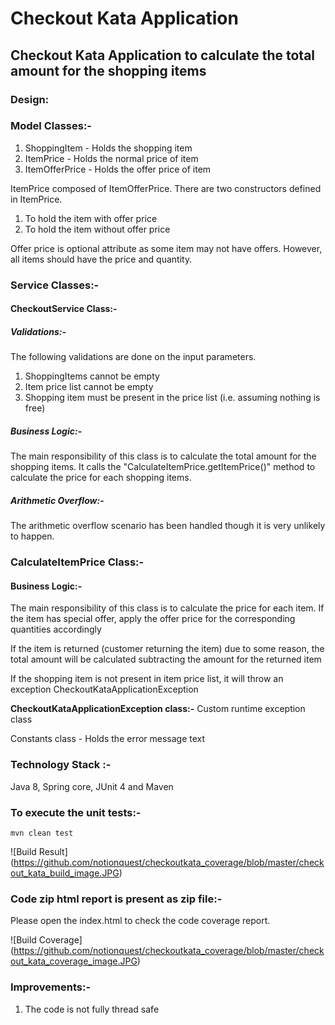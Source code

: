# Checkout Kata Application

## Checkout Kata Application to calculate the total amount for the shopping items

### Design:

### Model Classes:-
1) ShoppingItem 	- Holds the shopping item
2) ItemPrice 		- Holds the normal price of item
3) ItemOfferPrice 	- Holds the offer price of item

ItemPrice composed of ItemOfferPrice. There are two constructors defined in ItemPrice.

1) To hold the item with offer price 
2) To hold the item without offer price 

Offer price is optional attribute as some item may not have offers. However, all items should have the price and quantity.

### Service Classes:-

#### CheckoutService Class:-

##### Validations:-
The following validations are done on the input parameters.

1) ShoppingItems cannot be empty
2) Item price list cannot be empty
3) Shopping item must be present in the price list (i.e. assuming nothing is free)

##### Business Logic:-

The main responsibility of this class is to calculate the total amount for the shopping items. It calls the "CalculateItemPrice.getItemPrice()" method to calculate the price for each shopping items.

##### Arithmetic Overflow:-
The arithmetic overflow scenario has been handled though it is very unlikely to happen.


### CalculateItemPrice Class:-

#### Business Logic:-
The main responsibility of this class is to calculate the price for each item. If the item has special offer, apply the offer price for the corresponding quantities accordingly

If the item is returned (customer returning the item) due to some reason, the total amount will be calculated subtracting the amount for the returned item

If the shopping item is not present in item price list, it will throw an exception CheckoutKataApplicationException

**CheckoutKataApplicationException class:-**
Custom runtime exception class

Constants class - Holds the error message text

### Technology Stack :-

Java 8, Spring core, JUnit 4 and Maven

### To execute the unit tests:-

    mvn clean test
	
![Build Result]
(https://github.com/notionquest/checkoutkata_coverage/blob/master/checkout_kata_build_image.JPG)	
	
### Code zip html report is present as zip file:-	

Please open the index.html to check the code coverage report.

![Build Coverage]
(https://github.com/notionquest/checkoutkata_coverage/blob/master/checkout_kata_coverage_image.JPG)

### Improvements:-

1) The code is not fully thread safe